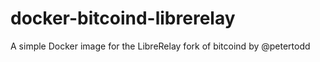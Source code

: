 # docker-bitcoind-librerelay
A simple Docker image for the LibreRelay fork of bitcoind by @petertodd
